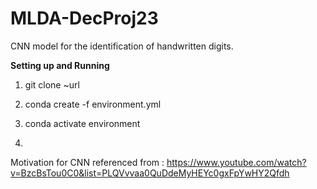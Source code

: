 # MLDA-DecProj23

CNN model for the identification of handwritten digits. 

**Setting up and Running**

1. git clone ~url

2. conda create -f environment.yml

3. conda activate environment

4. 

Motivation for CNN referenced from : https://www.youtube.com/watch?v=BzcBsTou0C0&list=PLQVvvaa0QuDdeMyHEYc0gxFpYwHY2Qfdh
